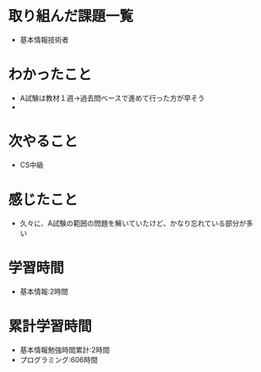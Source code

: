 # 取り組んだ課題一覧
- 基本情報技術者 

# わかったこと
- A試験は教材１週→過去問ベースで進めて行った方が早そう
- 

# 次やること
- CS中級

# 感じたこと
- 久々に、A試験の範囲の問題を解いていたけど、かなり忘れている部分が多い

# 学習時間
- 基本情報:2時間

# 累計学習時間
- 基本情報勉強時間累計:2時間
- プログラミング:606時間
